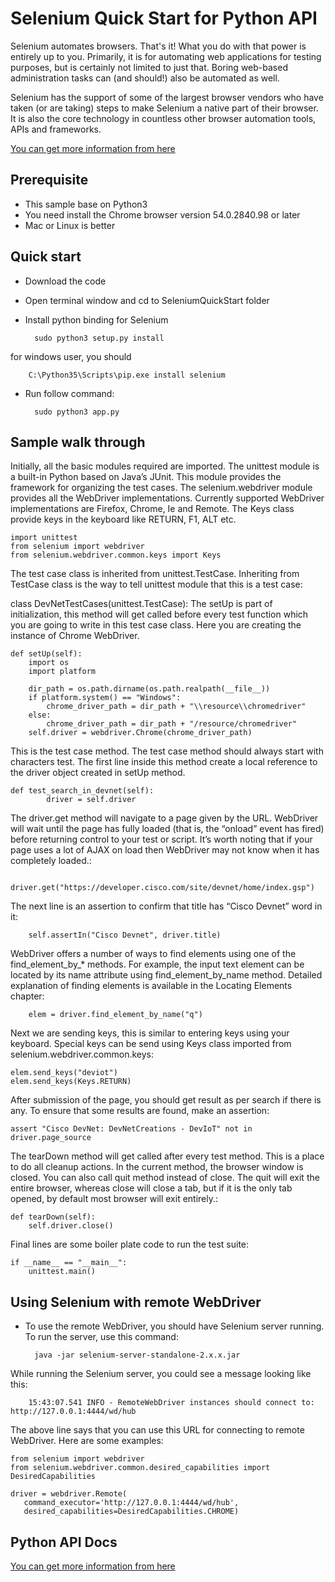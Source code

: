# Selenium Quick Start for Python API

Selenium automates browsers. That's it! What you do with that power is entirely up to you. Primarily, it is for automating web applications for testing purposes, but is certainly not limited to just that. Boring web-based administration tasks can (and should!) also be automated as well.

Selenium has the support of some of the largest browser vendors who have taken (or are taking) steps to make Selenium a native part of their browser. It is also the core technology in countless other browser automation tools, APIs and frameworks.

[You can get more information from here](http://selenium-python.readthedocs.io/)
## Prerequisite
* This sample base on Python3
* You need install the Chrome browser version 54.0.2840.98  or later
* Mac or Linux is better
## Quick start

* Download the code
* Open terminal window and cd to SeleniumQuickStart folder
* Install python binding for Selenium
    
        sudo python3 setup.py install

for windows user, you should
    
        C:\Python35\Scripts\pip.exe install selenium
        
* Run follow command:
    
        sudo python3 app.py
     
## Sample walk through
Initially, all the basic modules required are imported. The unittest module is a built-in Python based on Java’s JUnit. This module provides the framework for organizing the test cases. The selenium.webdriver module provides all the WebDriver implementations. Currently supported WebDriver implementations are Firefox, Chrome, Ie and Remote. The Keys class provide keys in the keyboard like RETURN, F1, ALT etc.

    import unittest
    from selenium import webdriver
    from selenium.webdriver.common.keys import Keys

The test case class is inherited from unittest.TestCase. Inheriting from TestCase class is the way to tell unittest module that this is a test case:

class DevNetTestCases(unittest.TestCase):
The setUp is part of initialization, this method will get called before every test function which you are going to write in this test case class. Here you are creating the instance of Chrome WebDriver.

    def setUp(self):
        import os
        import platform

        dir_path = os.path.dirname(os.path.realpath(__file__))
        if platform.system() == "Windows":
            chrome_driver_path = dir_path + "\\resource\\chromedriver"
        else:
            chrome_driver_path = dir_path + "/resource/chromedriver"
        self.driver = webdriver.Chrome(chrome_driver_path)
        
This is the test case method. The test case method should always start with characters test. The first line inside this method create a local reference to the driver object created in setUp method.

    def test_search_in_devnet(self):
            driver = self.driver
            
The driver.get method will navigate to a page given by the URL. WebDriver will wait until the page has fully loaded (that is, the “onload” event has fired) before returning control to your test or script. It’s worth noting that if your page uses a lot of AJAX on load then WebDriver may not know when it has completely loaded.:

        driver.get("https://developer.cisco.com/site/devnet/home/index.gsp")

The next line is an assertion to confirm that title has “Cisco Devnet” word in it:

        self.assertIn("Cisco Devnet", driver.title)
        
WebDriver offers a number of ways to find elements using one of the find_element_by_* methods. For example, the input text element can be located by its name attribute using find_element_by_name method. Detailed explanation of finding elements is available in the Locating Elements chapter:

        elem = driver.find_element_by_name("q")

Next we are sending keys, this is similar to entering keys using your keyboard. Special keys can be send using Keys class imported from selenium.webdriver.common.keys:

    elem.send_keys("deviot")
    elem.send_keys(Keys.RETURN)
After submission of the page, you should get result as per search if there is any. To ensure that some results are found, make an assertion:

    assert "Cisco DevNet: DevNetCreations - DevIoT" not in driver.page_source

The tearDown method will get called after every test method. This is a place to do all cleanup actions. In the current method, the browser window is closed. You can also call quit method instead of close. The quit will exit the entire browser, whereas close will close a tab, but if it is the only tab opened, by default most browser will exit entirely.:

    def tearDown(self):
        self.driver.close()

Final lines are some boiler plate code to run the test suite:

    if __name__ == "__main__":
        unittest.main()
        
        
## Using Selenium with remote WebDriver
* To use the remote WebDriver, you should have Selenium server running. To run the server, use this command:
    
        java -jar selenium-server-standalone-2.x.x.jar
While running the Selenium server, you could see a message looking like this:
        
        15:43:07.541 INFO - RemoteWebDriver instances should connect to: http://127.0.0.1:4444/wd/hub
The above line says that you can use this URL for connecting to remote WebDriver. Here are some examples:
    
    from selenium import webdriver
    from selenium.webdriver.common.desired_capabilities import DesiredCapabilities
    
    driver = webdriver.Remote(
       command_executor='http://127.0.0.1:4444/wd/hub',
       desired_capabilities=DesiredCapabilities.CHROME)
       
       
## Python API Docs
[You can get more information from here](http://selenium-python.readthedocs.io/)
    

